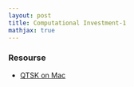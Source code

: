 ```yaml
---
layout: post
title: Computational Investment-1
mathjax: true
---
```



### Resourse

- [QTSK on Mac](https://github.com/QuantSoftware/QuantSoftwareToolkit/wiki/Mac-Installation)